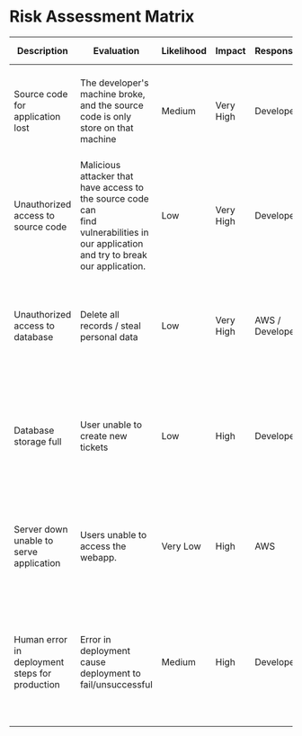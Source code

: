 # Risk Assessment Matrix


| Description                                    | Evaluation                                                                                                                               | Likelihood | Impact    | Responsibility  | Response                                                                      | Control Measure                                                                                           |
|------------------------------------------------|------------------------------------------------------------------------------------------------------------------------------------------|------------|-----------|-----------------|-------------------------------------------------------------------------------|-----------------------------------------------------------------------------------------------------------|
| Source code for application lost               | The developer's machine broke, <br>and the source code is only store on that machine                                                     | Medium     | Very High | Developer       | Ensure backups are stored elsewhere can easily be recovered                   | Mitigate <br>L - Use a version control system like GitHub to store our code                               |
| Unauthorized access to source code             | Malicious attacker that have access to the source code can <br>find vulnerabilities in our application and try to break our application. | Low        | Very High | Developer       | Ensure our code base is only accessible to the application team               | Mitigate<br>L - Make the code repository private and only allow access to application developer           |
| Unauthorized access to database                | Delete all records / steal personal data                                                                                                 | Low        | Very High | AWS / Developer | Try to recover as much data as possible. Identify/fix vulnerability           | Mitigate<br>L - Ensure strong password used for database connection. Backup in RDS                        |
| Database storage full                          | User unable to create new tickets                                                                                                        | Low        | High      | Developer       | Try to increase the storage capacity of the database                          | Mitigate<br>L - When initially setting up the database, provide a decent amount of storage                |
| Server down unable to serve application        | Users unable to access the webapp.                                                                                                       | Very Low   | High      | AWS             | Identify / check which resource is affected and try to restore service        | Accept<br>Accept the risk that AWS could be potentially down but it is very unlikely                      |
| Human error in deployment steps for production | Error in deployment cause deployment to fail/unsuccessful                                                                                | Medium     | High      | Developer       | Identify / review steps taken and correct the mistake made during deployment. | Mitigate<br>L - Use CI pipeline to automate deployment step, preventing any human error during deployment |
      